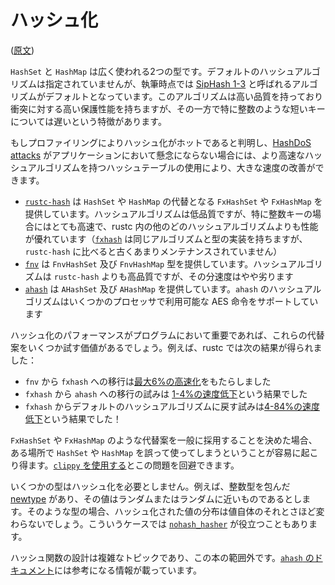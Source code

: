 <!-- commit: https://github.com/nnethercote/perf-book/commit/c30dcc00f96e3538d1cc1d01dadc861a71ffee5f -->

# ハッシュ化

([原文](https://nnethercote.github.io/perf-book/hashing.html))

`HashSet` と `HashMap` は広く使われる2つの型です。デフォルトのハッシュアルゴリズムは指定されていませんが、執筆時点では [SipHash 1-3] と呼ばれるアルゴリズムがデフォルトとなっています。このアルゴリズムは高い品質を持っており衝突に対する高い保護性能を持ちますが、その一方で特に整数のような短いキーについては遅いという特徴があります。

[SipHash 1-3]: https://en.wikipedia.org/wiki/SipHash

もしプロファイリングによりハッシュ化がホットであると判明し、[HashDoS attacks] がアプリケーションにおいて懸念にならない場合には、より高速なハッシュアルゴリズムを持つハッシュテーブルの使用により、大きな速度の改善ができます。

<!-- textlint-disable ja-technical-writing/no-doubled-conjunctive-particle-ga -->
- [`rustc-hash`] は `HashSet` や `HashMap` の代替となる `FxHashSet` や `FxHashMap` を提供しています。ハッシュアルゴリズムは低品質ですが、特に整数キーの場合にはとても高速で、rustc 内の他のどのハッシュアルゴリズムよりも性能が優れています（[`fxhash`] は同じアルゴリズムと型の実装を持ちますが、`rustc-hash` に比べると古くあまりメンテナンスされていません）
- [`fnv`] は `FnvHashSet` 及び `FnvHashMap` 型を提供しています。ハッシュアルゴリズムは `rustc-hash` よりも高品質ですが、その分速度はやや劣ります
- [`ahash`] は `AHashSet` 及び `AHashMap` を提供しています。`ahash` のハッシュアルゴリズムはいくつかのプロセッサで利用可能な AES 命令をサポートしています
<!-- textlint-enable ja-technical-writing/no-doubled-conjunctive-particle-ga -->

[HashDoS attacks]: https://en.wikipedia.org/wiki/Collision_attack
[`rustc-hash`]: https://crates.io/crates/rustc-hash
[`fxhash`]: https://crates.io/crates/fxhash
[`fnv`]: https://crates.io/crates/fnv
[`ahash`]: https://crates.io/crates/ahash

ハッシュ化のパフォーマンスがプログラムにおいて重要であれば、これらの代替案をいくつか試す価値があるでしょう。例えば、rustc では次の結果が得られました：

- `fnv` から `fxhash` への移行は[最大6%の高速化][fnv2fx]をもたらしました
- `fxhash` から `ahash` への移行の試みは [1-4%の速度低下][fx2a]という結果でした
- `fxhash` からデフォルトのハッシュアルゴリズムに戻す試みは[4-84%の速度低下][fx2default]という結果でした！

[fnv2fx]: https://github.com/rust-lang/rust/pull/37229/commits/00e48affde2d349e3b3bfbd3d0f6afb5d76282a7
[fx2a]: https://github.com/rust-lang/rust/issues/69153#issuecomment-589504301
[fx2default]: https://github.com/rust-lang/rust/issues/69153#issuecomment-589338446

`FxHashSet` や `FxHashMap` のような代替案を一般に採用することを決めた場合、ある場所で `HashSet` や `HashMap` を誤って使ってしまうということが容易に起こり得ます。[`clippy` を使用する]とこの問題を回避できます。

[`clippy` を使用する]: ./linting.md#型を禁止する

いくつかの型はハッシュ化を必要としません。例えば、整数型を包んだ [newtype] があり、その値はランダムまたはランダムに近いものであるとします。そのような型の場合、ハッシュ化された値の分布は値自体のそれとさほど変わらないでしょう。こういうケースでは [`nohash_hasher`] が役立つこともあります。

[newtype]: https://doc.rust-lang.org/rust-by-example/generics/new_types.html
[`nohash_hasher`]: https://crates.io/crates/nohash-hasher

ハッシュ関数の設計は複雑なトピックであり、この本の範囲外です。[`ahash` のドキュメント]には参考になる情報が載っています。

[`ahash` のドキュメント]: https://github.com/tkaitchuck/aHash/blob/master/compare/readme.md
